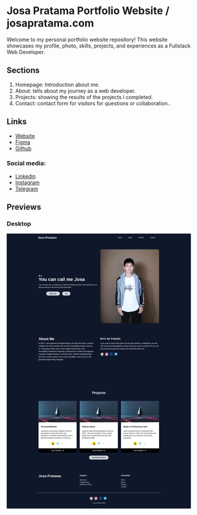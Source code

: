 # Josa Pratama Portfolio Website / josapratama.com

Welcome to my personal portfolio website repository! This website showcases my profile, photo, skills, projects, and experiences as a Fullstack Web Developer.

## Sections

1. Homepage: Introduction about me.
2. About: tells about my journey as a web developer.
3. Projects: showing the results of the projects I completed.
4. Contact: contact form for visitors for questions or collaboration..

## Links

- [Website](https://josapratama.com)
- [Figma](https://www.figma.com/file/kvcbw99fQjHNTjK2ASVMco/Josa-Pratama?type=design&node-id=0-1&mode=design&t=ZGQxHfbuon8f2cgL-0)
- [Github](https://github.com/josa1234)

### Social media:

- [Linkedin](www.linkedin.com/in/josapratama1234)
- [Instagram](https://instagram.com/josapra_)
- [Telegram](https://t.me/josa_pra)

## Previews

### Desktop

![desktop-preview](/public/images/personal-website.jpg)
